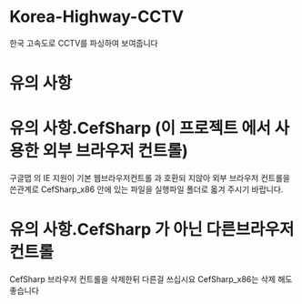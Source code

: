 # Korea-Highway-CCTV
한국 고속도로 CCTV를 파싱하여 보여줍니다

# 유의 사항

# 유의 사항.CefSharp (이 프로젝트 에서 사용한 외부 브라우저 컨트롤)
구글맵 의 IE 지원이 기본 웹브라우저컨트롤 과 호환되 지않아 외부 브라우저 컨트롤을 쓴관계로 CefSharp_x86 안에 있는 파일을 실행파일 폴더로 옯겨 주시기 바랍니다.
 
# 유의 사항.CefSharp 가 아닌 다른브라우저 컨트롤
CefSharp 브라우저 컨트롤을 삭제한뒤 다른걸 쓰십시요 CefSharp_x86는 삭제 해도 좋습니다

